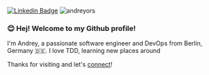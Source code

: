 [![Linkedin Badge](https://img.shields.io/badge/-andreyorsoev-blue?style=flat&logo=Linkedin&logoColor=white&link=https://www.linkedin.com/in/andreyorsoev/)](https://www.linkedin.com/in/andreyorsoev/)
<img
  src="https://komarev.com/ghpvc/?username=andreyors"
  alt="andreyors"
/>

### 😊 Hej! Welcome to my Github profile!

I'm Andrey, a passionate software engineer and DevOps from Berlin, Germany 🇩🇪. I love TDD, learning new places around 

Thanks for visiting and let's [connect](https://www.linkedin.com/in/andreyorsoev/)!


